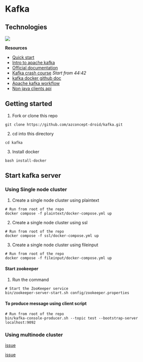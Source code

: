 # Kafka
## Technologies
<div align="left">
    <img src="https://skillicons.dev/icons?i=docker,kafka" />
</div>

**Resources**
- [Quick start](https://kafka.apache.org/quickstart)
- [Intro to apache kafka](https://kafka.apache.org/intro)
- [Official documentation](https://kafka.apache.org/documentation/#docker)
- [Kafka crash course](https://www.youtube.com/watch?v=ZJJHm_bd9Zo) <em>Start from 44:42</em>
- [kafka docker github doc](https://github.com/apache/kafka/blob/trunk/docker/examples/README.md)
- [Apache kafka workflow](https://www.tutorialspoint.com/apache_kafka/apache_kafka_workflow.htm)
- [Non java clients api](https://cwiki.apache.org/confluence/display/KAFKA/Clients)

## Getting started
1. Fork or clone this repo
```
git clone https://github.com/azconcept-droid/kafka.git
```
2. cd into this directory
```
cd kafka
```
3. Install docker
```
bash install-docker
```
## Start kafka server
### Using Single node cluster
1. Create a single node cluster using plaintext
```
# Run from root of the repo
docker compose -f plaintext/docker-compose.yml up
```
2. Create a single node cluster using ssl
```
# Run from root of the repo
docker compose -f ssl/docker-compose.yml up
```
3. Create a single node cluster using fileinput
```
# Run from root of the repo
docker compose -f fileinput/docker-compose.yml up
```
#### Start zookeeper
1. Run the command
```
# Start the ZooKeeper service
bin/zookeeper-server-start.sh config/zookeeper.properties
```
#### To produce message using client script
```
# Run from root of the repo
bin/kafka-console-producer.sh --topic test --bootstrap-server localhost:9092
```

### Using multinode cluster

[issue](https://www.google.com/url?sa=t&source=web&rct=j&opi=89978449&url=https://stackoverflow.com/questions/49370959/getting-org-apache-kafka-common-network-invalidreceiveexception-invalid-receiv&ved=2ahUKEwjj486og5KFAxViYUEAHVmfCCEQFnoECBQQAQ&usg=AOvVaw2TVu65wPZZNnPk-EJTYliJ)

[issue](https://issues.apache.org/jira/browse/KAFKA-3746)
